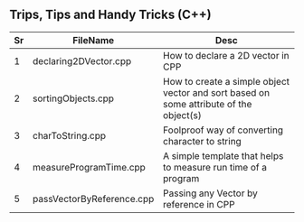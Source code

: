 ## Trips, Tips and Handy Tricks (C++)

| Sr  | FileName                  | Desc                                                                                    |
| --- | ------------------------- | --------------------------------------------------------------------------------------- |
| 1   | declaring2DVector.cpp     | How to declare a 2D vector in CPP                                                       |
| 2   | sortingObjects.cpp        | How to create a simple object vector and sort based on some attribute of the object\(s) |
| 3   | charToString.cpp          | Foolproof way of converting character to string                                         |
| 4   | measureProgramTime.cpp    | A simple template that helps to measure run time of a program                           |
| 5   | passVectorByReference.cpp | Passing any Vector by reference in CPP                                                  |
